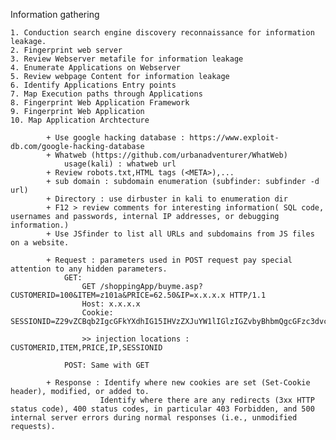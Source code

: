 Information gathering

	1. Conduction search engine discovery reconnaissance for information leakage.
	2. Fingerprint web server
	3. Review Webserver metafile for information leakage
	4. Enumerate Applications on Webserver
	5. Review webpage Content for information leakage
	6. Identify Applications Entry points
	7. Map Execution paths through Applications
	8. Fingerprint Web Application Framework
	9. Fingerprint Web Application
	10. Map Application Archtecture

			+ Use google hacking database : https://www.exploit-db.com/google-hacking-database
			+ Whatweb (https://github.com/urbanadventurer/WhatWeb)
				usage(kali) : whatweb url
			+ Review robots.txt,HTML tags (<META>),...
			+ sub domain : subdomain enumeration (subfinder: subfinder -d url)
			+ Directory : use dirbuster in kali to enumeration dir 
			+ F12 > review comments for interesting information( SQL code, usernames and passwords, internal IP addresses, or debugging information.)
			+ Use JSfinder to list all URLs and subdomains from JS files on a website.
			
			+ Request : parameters used in POST request pay special attention to any hidden parameters.
				GET: 
					GET /shoppingApp/buyme.asp?CUSTOMERID=100&ITEM=z101a&PRICE=62.50&IP=x.x.x.x HTTP/1.1
					Host: x.x.x.x
					Cookie: SESSIONID=Z29vZCBqb2IgcGFkYXdhIG15IHVzZXJuYW1lIGlzIGZvbyBhbmQgcGFzc3dvcmQgaXMgYmFy
					
					>> injection locations : CUSTOMERID,ITEM,PRICE,IP,SESSIONID
				
				POST: Same with GET
				
			+ Response : Identify where new cookies are set (Set-Cookie header), modified, or added to.
						Identify where there are any redirects (3xx HTTP status code), 400 status codes, in particular 403 Forbidden, and 500 internal server errors during normal responses (i.e., unmodified requests).
			
		